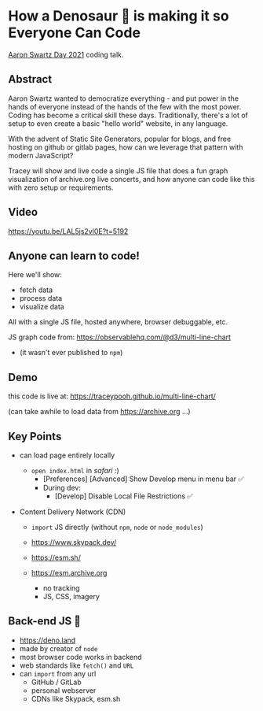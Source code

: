 # How a Denosaur 🦕 is making it so Everyone Can Code

[Aaron Swartz Day 2021](https://www.aaronswartzday.org/asd-2021/)
coding talk.

## Abstract
Aaron Swartz wanted to democratize everything - and put power in the hands of everyone instead of the hands of the few with the most power.  Coding has become a critical skill these days.  Traditionally, there's a lot of setup to even create a basic "hello world" website, in any language.

With the advent of Static Site Generators, popular for blogs, and free hosting on github or gitlab pages, how can we leverage that pattern with modern JavaScript?

Tracey will show and live code a single JS file that does a fun graph visualization of archive.org live concerts, and how anyone can code like this with zero setup or requirements.

## Video
https://youtu.be/LAL5js2vl0E?t=5192

## Anyone can learn to code!

Here we'll show:
- fetch data
- process data
- visualize data

All with a single JS file, hosted anywhere, browser debuggable, etc.


JS graph code from: https://observablehq.com/@d3/multi-line-chart
  - (it wasn't ever published to `npm`)

## Demo
this code is live at: https://traceypooh.github.io/multi-line-chart/

(can take awhile to load data from https://archive.org ...)


## Key Points

- can load page entirely locally
  - `open index.html` in _safari_ :)
    - [Preferences] [Advanced] Show Develop menu in menu bar ✅
    - During dev:
      - [Develop] Disable Local File Restrictions ✅

- Content Delivery Network (CDN)
  - `import` JS directly (without `npm`, `node` or `node_modules`)
  - https://www.skypack.dev/
  - https://esm.sh/

  - https://esm.archive.org
    - no tracking
    - JS, CSS, imagery


## Back-end JS 🦕

- https://deno.land
- made by creator of `node`
- most browser code works in backend
- web standards like `fetch()` and `URL`
- can `import` from any url
  - GitHub / GitLab
  - personal webserver
  - CDNs like Skypack, esm.sh
